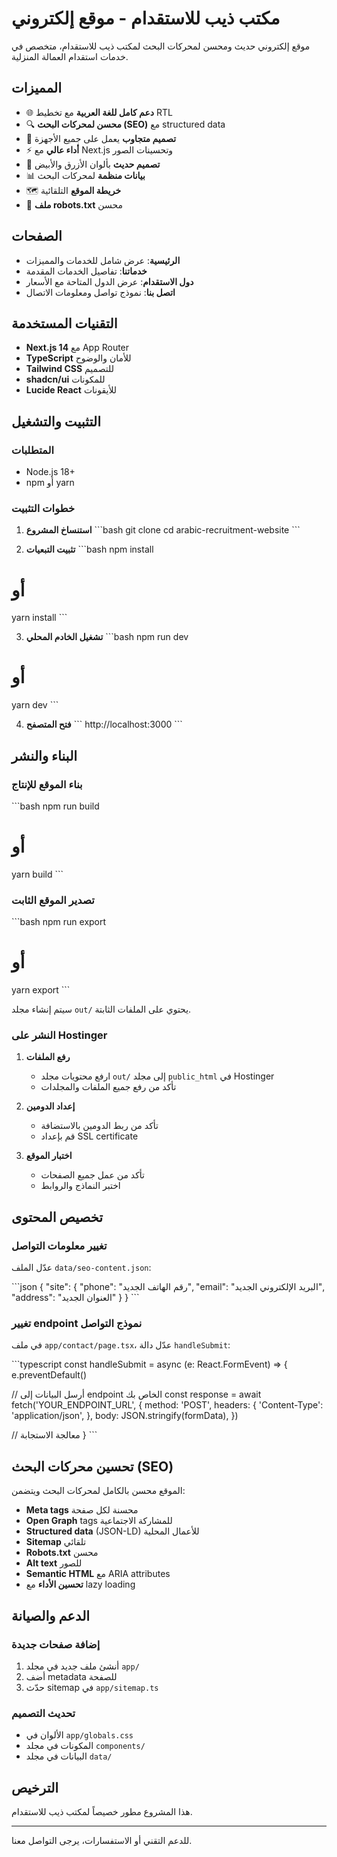 # مكتب ذيب للاستقدام - موقع إلكتروني

موقع إلكتروني حديث ومحسن لمحركات البحث لمكتب ذيب للاستقدام، متخصص في خدمات استقدام العمالة المنزلية.

## المميزات

-   🌐 **دعم كامل للغة العربية** مع تخطيط RTL
-   🔍 **محسن لمحركات البحث (SEO)** مع structured data
-   📱 **تصميم متجاوب** يعمل على جميع الأجهزة
-   ⚡ **أداء عالي** مع Next.js وتحسينات الصور
-   🎨 **تصميم حديث** بألوان الأزرق والأبيض
-   📊 **بيانات منظمة** لمحركات البحث
-   🗺️ **خريطة الموقع** التلقائية
-   🤖 **ملف robots.txt** محسن

## الصفحات

-   **الرئيسية**: عرض شامل للخدمات والمميزات
-   **خدماتنا**: تفاصيل الخدمات المقدمة
-   **دول الاستقدام**: عرض الدول المتاحة مع الأسعار
-   **اتصل بنا**: نموذج تواصل ومعلومات الاتصال

## التقنيات المستخدمة

-   **Next.js 14** مع App Router
-   **TypeScript** للأمان والوضوح
-   **Tailwind CSS** للتصميم
-   **shadcn/ui** للمكونات
-   **Lucide React** للأيقونات

## التثبيت والتشغيل

### المتطلبات

-   Node.js 18+
-   npm أو yarn

### خطوات التثبيت

1. **استنساخ المشروع**
   \`\`\`bash
   git clone <repository-url>
   cd arabic-recruitment-website
   \`\`\`

2. **تثبيت التبعيات**
   \`\`\`bash
   npm install

# أو

yarn install
\`\`\`

3. **تشغيل الخادم المحلي**
   \`\`\`bash
   npm run dev

# أو

yarn dev
\`\`\`

4. **فتح المتصفح**
   \`\`\`
   http://localhost:3000
   \`\`\`

## البناء والنشر

### بناء الموقع للإنتاج

\`\`\`bash
npm run build

# أو

yarn build
\`\`\`

### تصدير الموقع الثابت

\`\`\`bash
npm run export

# أو

yarn export
\`\`\`

سيتم إنشاء مجلد `out/` يحتوي على الملفات الثابتة.

### النشر على Hostinger

1. **رفع الملفات**

    - ارفع محتويات مجلد `out/` إلى مجلد `public_html` في Hostinger
    - تأكد من رفع جميع الملفات والمجلدات

2. **إعداد الدومين**

    - تأكد من ربط الدومين بالاستضافة
    - قم بإعداد SSL certificate

3. **اختبار الموقع**
    - تأكد من عمل جميع الصفحات
    - اختبر النماذج والروابط

## تخصيص المحتوى

### تغيير معلومات التواصل

عدّل الملف `data/seo-content.json`:

\`\`\`json
{
"site": {
"phone": "رقم الهاتف الجديد",
"email": "البريد الإلكتروني الجديد",
"address": "العنوان الجديد"
}
}
\`\`\`

### تغيير endpoint نموذج التواصل

في ملف `app/contact/page.tsx`، عدّل دالة `handleSubmit`:

\`\`\`typescript
const handleSubmit = async (e: React.FormEvent) => {
e.preventDefault()

// أرسل البيانات إلى endpoint الخاص بك
const response = await fetch('YOUR_ENDPOINT_URL', {
method: 'POST',
headers: {
'Content-Type': 'application/json',
},
body: JSON.stringify(formData),
})

// معالجة الاستجابة
}
\`\`\`

## تحسين محركات البحث (SEO)

الموقع محسن بالكامل لمحركات البحث ويتضمن:

-   **Meta tags** محسنة لكل صفحة
-   **Open Graph** tags للمشاركة الاجتماعية
-   **Structured data** (JSON-LD) للأعمال المحلية
-   **Sitemap** تلقائي
-   **Robots.txt** محسن
-   **Alt text** للصور
-   **Semantic HTML** مع ARIA attributes
-   **تحسين الأداء** مع lazy loading

## الدعم والصيانة

### إضافة صفحات جديدة

1. أنشئ ملف جديد في مجلد `app/`
2. أضف metadata للصفحة
3. حدّث sitemap في `app/sitemap.ts`

### تحديث التصميم

-   الألوان في `app/globals.css`
-   المكونات في مجلد `components/`
-   البيانات في مجلد `data/`

## الترخيص

هذا المشروع مطور خصيصاً لمكتب ذيب للاستقدام.

---

للدعم التقني أو الاستفسارات، يرجى التواصل معنا.

